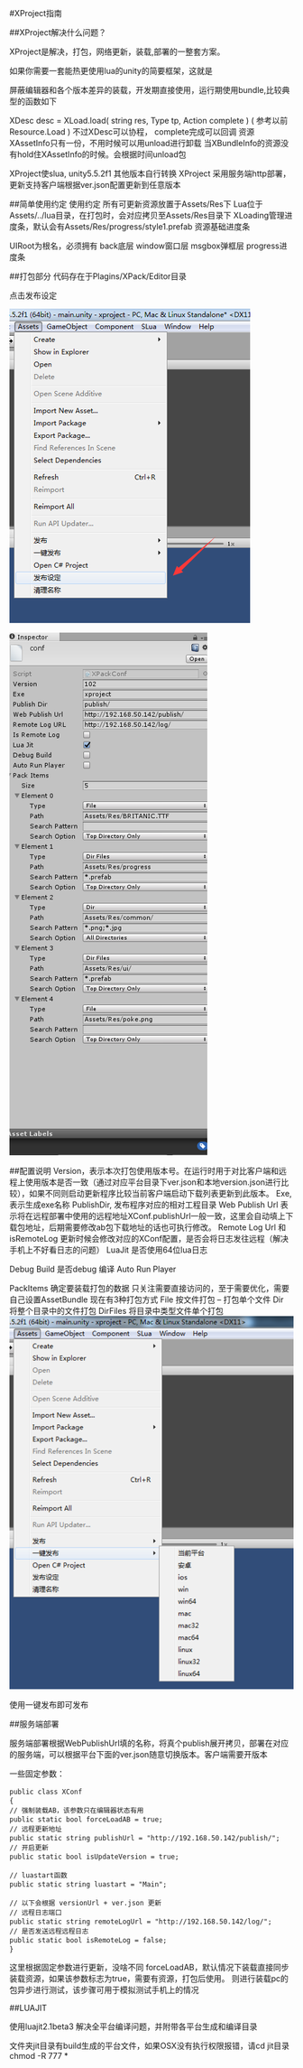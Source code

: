 #XProject指南


##XProject解决什么问题？

XProject是解决，打包，网络更新，装载,部署的一整套方案。

如果你需要一套能热更使用lua的unity的简要框架，这就是

屏蔽编辑器和各个版本差异的装载，开发期直接使用，运行期使用bundle,比较典型的函数如下


XDesc desc = XLoad.load( string res, Type tp, Action<XDesc> complete )
( 参考以前Resource.Load )
不过XDesc可以协程， complete完成可以回调
资源XAssetInfo只有一份，不用时候可以用unload进行卸载
当XBundleInfo的资源没有hold住XAssetInfo的时候。会根据时间unload包


XProject使slua, unity5.5.2f1 其他版本自行转换
XProject 采用服务端http部署，更新支持客户端根据ver.json配置更新到任意版本


##简单使用约定
使用约定
所有可更新资源放置于Assets/Res下
Lua位于Assets/../lua目录，在打包时，会对应拷贝至Assets/Res目录下
XLoading管理进度条，默认会有Assets/Res/progress/style1.prefab 资源基础进度条

UIRoot为根名，必须拥有 back底层 window窗口层 msgbox弹框层 progress进度条



##打包部分
代码存在于Plagins/XPack/Editor目录

点击发布设定

![1.png](md/1.png)

![2.png](md/2.png)
 
##配置说明
Version，表示本次打包使用版本号。在运行时用于对比客户端和远程上使用版本是否一致（通过对应平台目录下ver.json和本地version.json进行比较），如果不同则启动更新程序比较当前客户端启动下载列表更新到此版本。
Exe, 表示生成exe名称
PublishDir, 发布程序对应的相对工程目录
Web Publish Url 表示将在远程部署中使用的远程地址XConf.publishUrl一般一致，这里会自动填上下载包地址，后期需要修改ab包下载地址的话也可执行修改。
Remote Log Url 和 isRemoteLog 更新时候会修改对应的XConf配置，是否会将日志发往远程（解决手机上不好看日志的问题）
LuaJit 是否使用64位lua日志

Debug Build 是否debug 编译
Auto Run Player

PackItems 确定要装载打包的数据
只关注需要直接访问的，至于需要优化，需要自己设置AssetBundle
现在有3种打包方式
File 按文件打包 – 打包单个文件
Dir 将整个目录中的文件打包
DirFiles 将目录中类型文件单个打包
![3.png](md/3.png)
 
使用一键发布即可发布



##服务端部署

服务端部署根据WebPublishUrl填的名称，将真个publish展开拷贝，部署在对应的服务端，可以根据平台下面的ver.json随意切换版本。客户端需要开版本

一些固定参数：
    
    public class XConf
    {
    // 强制装载AB，该参数只在编辑器状态有用
    public static bool forceLoadAB = true;
    // 远程更新地址
    public static string publishUrl = "http://192.168.50.142/publish/";
    // 开启更新
    public static bool isUpdateVersion = true;
    
    // luastart函数
    public static string luastart = "Main";
    
    // 以下会根据 versionUrl + ver.json 更新
    // 远程日志端口 
    public static string remoteLogUrl = "http://192.168.50.142/log/";
    // 是否发送远程远程日志
    public static bool isRemoteLog = false;
    }


这里根据固定参数进行更新，没啥不同
forceLoadAB，默认情况下装载直接同步装载资源，如果该参数标志为true，需要有资源，打包后使用。
则进行装载pc的包异步进行测试，该步骤可用于模拟测试手机上的情况

##LUAJIT

使用luajit2.1beta3 解决全平台编译问题，并附带各平台生成和编译目录

文件夹jit目录有build生成的平台文件，如果OSX没有执行权限报错，请cd jit目录 chmod -R 777 *


